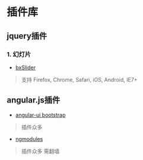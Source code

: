 # 插件库

## jquery插件
### 1. 幻灯片 
- [bxSlider](https://github.com/stevenwanderski/bxslider-4) 
>支持 Firefox, Chrome, Safari, iOS, Android, IE7+
 
## angular.js插件
- [angular-ui bootstrap](http://angular-ui.github.io/bootstrap/) 
> 插件众多

- [ngmodules](http://ngmodules.org/) 
> 插件众多 需翻墙
 